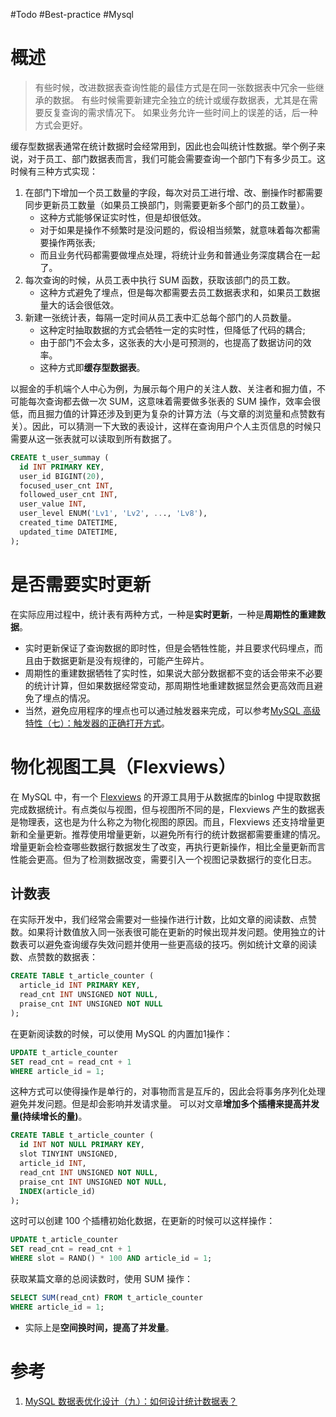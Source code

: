 #Todo #Best-practice #Mysql 

# 概述

> 有些时候，改进数据表查询性能的最佳方式是在同一张数据表中冗余一些继承的数据。
> 有些时候需要新建完全独立的统计或缓存数据表，尤其是在需要反复查询的需求情况下。
> 如果业务允许一些时间上的误差的话，后一种方式会更好。

缓存型数据表通常在统计数据时会经常用到，因此也会叫统计性数据。举个例子来说，对于员工、部门数据表而言，我们可能会需要查询一个部门下有多少员工。这时候有三种方式实现：

1. 在部门下增加一个员工数量的字段，每次对员工进行增、改、删操作时都需要同步更新员工数量（如果员工换部门，则需要更新多个部门的员工数量）。
	- 这种方式能够保证实时性，但是却很低效。
	- 对于如果是操作不频繁时是没问题的，假设相当频繁，就意味着每次都需要操作两张表;
	- 而且业务代码都需要做埋点处理，将统计业务和普通业务深度耦合在一起了。
2. 每次查询的时候，从员工表中执行 SUM 函数，获取该部门的员工数。
	- 这种方式避免了埋点，但是每次都需要去员工数据表求和，如果员工数据量大的话会很低效。
3. 新建一张统计表，每隔一定时间从员工表中汇总每个部门的人员数量。
	- 这种定时抽取数据的方式会牺牲一定的实时性，但降低了代码的耦合;
	- 由于部门不会太多，这张表的大小是可预测的，也提高了数据访问的效率。
	- 这种方式即**缓存型数据表**。

以掘金的手机端个人中心为例，为展示每个用户的关注人数、关注者和掘力值，不可能每次查询都去做一次 SUM，这意味着需要做多张表的 SUM 操作，效率会很低，而且掘力值的计算还涉及到更为复杂的计算方法（与文章的浏览量和点赞数有关）。因此，可以猜测一下大致的表设计，这样在查询用户个人主页信息的时候只需要从这一张表就可以读取到所有数据了。

```sql
CREATE t_user_summay (
  id INT PRIMARY KEY,
  user_id BIGINT(20),
  focused_user_cnt INT,
  followed_user_cnt INT,
  user_value INT,
  user_level ENUM('Lv1', 'Lv2', ..., 'Lv8'),
  created_time DATETIME,
  updated_time DATETIME,
);
```

  # 是否需要实时更新

在实际应用过程中，统计表有两种方式，一种是**实时更新**，一种是**周期性的重建数据**。
- 实时更新保证了查询数据的即时性，但是会牺牲性能，并且要求代码埋点，而且由于数据更新是没有规律的，可能产生碎片。
- 周期性的重建数据牺牲了实时性，如果说大部分数据都不变的话会带来不必要的统计计算，但如果数据经常变动，那周期性地重建数据显然会更高效而且避免了埋点的情况。
- 当然，避免应用程序的埋点也可以通过触发器来完成，可以参考[MySQL 高级特性（七）：触发器的正确打开方式](https://juejin.cn/post/6964737836339855374 "https://juejin.cn/post/6964737836339855374")。

# 物化视图工具（Flexviews）
在 MySQL 中，有一个 [Flexviews](https://link.juejin.cn?target=https%3A%2F%2Fgithub.com%2Fgreenlion%2Fswanhart-tools%2Ftree%2Fmaster%2Fflexviews "https://github.com/greenlion/swanhart-tools/tree/master/flexviews") 的开源工具用于从数据库的binlog 中提取数据完成数据统计。有点类似与视图，但与视图所不同的是，Flexviews 产生的数据表是物理表，这也是为什么称之为物化视图的原因。而且，Flexviews 还支持增量更新和全量更新。推荐使用增量更新，以避免所有行的统计数据都需要重建的情况。增量更新会检查哪些数据行数据发生了改变，再执行更新操作，相比全量更新而言性能会更高。但为了检测数据改变，需要引入一个视图记录数据行的变化日志。

## 计数表
在实际开发中，我们经常会需要对一些操作进行计数，比如文章的阅读数、点赞数。如果将计数值放入同一张表很可能在更新的时候出现并发问题。使用独立的计数表可以避免查询缓存失效问题并使用一些更高级的技巧。例如统计文章的阅读数、点赞数的数据表：

```sql
CREATE TABLE t_article_counter (
  article_id INT PRIMARY KEY,
  read_cnt INT UNSIGNED NOT NULL,
  praise_cnt INT UNSIGNED NOT NULL
);
```

在更新阅读数的时候，可以使用 MySQL 的内置加1操作：

```sql
UPDATE t_article_counter 
SET read_cnt = read_cnt + 1
WHERE article_id = 1;
```

这种方式可以使得操作是单行的，对事物而言是互斥的，因此会将事务序列化处理避免并发问题。但是却会影响并发请求量。
可以对文章**增加多个插槽来提高并发量(持续增长的量)**。

```sql
CREATE TABLE t_article_counter (
  id INT NOT NULL PRIMARY KEY,
  slot TINYINT UNSIGNED,
  article_id INT,
  read_cnt INT UNSIGNED NOT NULL,
  praise_cnt INT UNSIGNED NOT NULL,
  INDEX(article_id)
);
```

这时可以创建 100 个插槽初始化数据，在更新的时候可以这样操作：

```sql
UPDATE t_article_counter
SET read_cnt = read_cnt + 1 
WHERE slot = RAND() * 100 AND article_id = 1;
```

获取某篇文章的总阅读数时，使用 SUM 操作：

```sql
SELECT SUM(read_cnt) FROM t_article_counter
WHERE article_id = 1;
```
- 实际上是**空间换时间，提高了并发量**。


# 参考
1. [MySQL 数据表优化设计（九）：如何设计统计数据表？](https://juejin.cn/post/6971763528445198372)